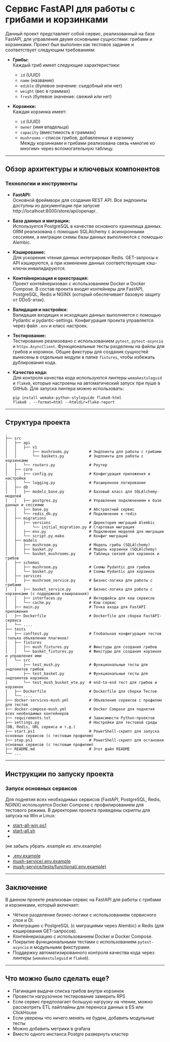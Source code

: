 
# Сервис FastAPI для работы с грибами и корзинками

Данный проект представляет собой сервис, реализованный на базе FastAPI, для управления двумя основными сущностями: грибами и корзинками. Проект был выполнен как тестовое задание и соответствует следующим требованиям:

- **Грибы:**  
  Каждый гриб имеет следующие характеристики:  
  - `id` (UUID)  
  - `name` (название)  
  - `edible` (булевое значение: съедобный или нет)  
  - `weight` (вес в граммах)  
  - `fresh` (булевое значение: свежий или нет)

- **Корзинки:**  
  Каждая корзинка имеет:  
  - `id` (UUID)  
  - `owner` (имя владельца)  
  - `capacity` (вместимость в граммах)  
  - `mushrooms` – список грибов, добавленных в корзинку  
  Между корзинками и грибами реализована связь «многие ко многим» через вспомогательную таблицу.

---

## Обзор архитектуры и ключевых компонентов

### Технологии и инструменты

- **FastAPI:**  
  Основной фреймворк для создания REST API. Все эндпоинты доступны из документации при запуске http://localhost:8000/store/api/openapi .

- **База данных и миграции:**  
  Используется PostgreSQL в качестве основного хранилища данных. ORM реализована с помощью SQLAlchemy с асинхронными сессиями, а миграции схемы базы данных выполняются с помощью Alembic.

- **Кэширование:**  
  Для ускорения чтения данных интегрирован Redis. GET-запросы к API кэшируются, а при изменении данных соответствующие кэш-ключи инвалидируются.

- **Контейнеризация и оркестрация:**  
  Проект контейнеризован с использованием Docker и Docker Compose. В состав проекта входят контейнеры для FastAPI, PostgreSQL, Redis и NGINX (который обеспечивает базовую защиту от DDoS-атак).

- **Валидация и настройки:**  
  Валидация входящих и исходящих данных выполняется с помощью Pydantic и pydantic-settings. Конфигурация проекта управляется через файл `.env` и класс настроек.

- **Тестирование:**  
  Тестирование реализовано с использованием `pytest`, `pytest-asyncio` и `httpx.AsyncClient`. Функциональные тесты разделены на файлы для грибов и корзинок. Общие фикстуры для создания сущностей вынесены в отдельные модули в папке `fixtures`, чтобы избежать дублирования кода.

- **Качество кода:**  
  Для контроля качества кода используются линтеры `wemakestuleguid` и `flake8`, которые настроены на автоматический запуск при пуше в GitHub.
  Для запуска линтера можно использовать:
  ```
  pip install wemake-python-styleguide flake8-html
  flake8 . --format=html --htmldir=flake-report
  ```

---

## Структура проекта

```
.
├── src
│   ├── api
│   │   ├── v1
│   │       ├── mushrooms.py         # Эндпоинты для работы с грибами
│   │       └── baskets.py           # Эндпоинты для работы с корзинками
│   │   └── routers.py               # Роутер
│   ├── core
│   │   ├── config.py                # Конфигурация приложения и настройки
│   │   └── logging.py               # Расширенное логирование
│   ├── db
│   │   ├── models_base.py           # Базовый класс для SQLAlchemy-моделей
│   │   ├── postgres.py              # Управление подключением к базе данных и сессиями
│   │   ├── base.py                  # Абстрактный сервис
│   │   └── redis_db.py              # Подключение к redis
│   ├── migrations
│   │   ├── versions                 # Директория миграций Alembic
│   │       └── initial_migration.py # Стартовая миграция
│   │   ├── env.py                   # Подключеие моделей для миграции
│   │   └── script.py.mako           # Конфиг миграций
│   ├── models
│   │   ├── mushroom.py              # Модель гриба (SQLAlchemy)
│   │   ├── basket.py                # Модель корзинки (SQLAlchemy)
│   │   └── basket_mushrooms.py      # Таблица связей для корзинок и грибов
│   ├── schemas
│   │   ├── mushroom.py              # Схемы Pydantic для грибов
│   │   └── basket.py                # Схемы Pydantic для корзинок
│   ├── services
│   │   ├── mushroom_service.py      # Бизнес-логика для работы с грибами
│   │   ├── basket_service.py        # Бизнес-логика для работы с корзинками (с поддержкой кэширования)
│   │   ├── interfaces.py            # Интерфейсы для кеш сервисов
│   │   └── cache.py                 # Кэш сервис
│   ├── main.py                      # Точка входа для FastAPI приложения
│   ├── Dockerfile                   # Dockerfile для сборки FastAPI-сервиса
│   └── ....
├── tests
│   ├── conftest.py                  # Глобальная конфигурация тестов (только объявление плагинов)
│   ├── fixtures
│   │   ├── mush_fixtures.py         # Фикстуры для создания грибов
│   │   └── basket_fixtures.py       # Фикстуры для создания корзинок и управления ими
│   └── src
│       ├── test_mush.py             # Функциональные тесты для эндпоинтов грибов
│       ├── test_basket.py           # Функциональные тесты для эндпоинтов корзинок
│       └── test_mush_busket_ete.py  # end-to-end тест для грибов и корзинок
│   ├── Dockerfile                   # Dockerfile для сборки Тестов
│   └── ....
├── docker-services-mush.yml         # Объявление сервисов с профилем для тестов
├── docker-compose-mush.yml          # Docker Compose для поднятия всех необходимых контейнеров
├── requirements.txt                 # Зависимости Python-проектов
├── settings.py                      # Настройки для тестовой среды (DB, Redis, URL сервиса и т.д.)
├── start.ps1                        # PowerShell-скрипт для запуска основных сервисов (с тестовым профилем)
├── stop.ps1                         # PowerShell-скрипт для остановки основных сервисов (с тестовым профилем)
├── README.md                        # Этот файл README
└── ...
```

---

## Инструкции по запуску проекта

### Запуск основных сервисов

Для поднятия всех необходимых сервисов (FastAPI, PostgreSQL, Redis, NGINX) используется Docker Compose с профилированием для тестового режима. В директории проекта приведены скрипты для запуска на Win и Linux: 
- [start-all-win.ps1](start-all-win.ps1) 
- [start-all.sh](start-all.sh)
- 

(не забыть убрать .example из .env.example)

- [.env.example](.env.example)
- [mush-service/.env.example](mush-service/.env.example)
- [mush-service/tests/functional/.env.example)](mush-service/tests/functional/.env.example)
---


## Заключение

В данном проекте реализован сервис на FastAPI для работы с грибами и корзинками, который включает:
- Чёткое разделение бизнес-логики с использованием сервисного слоя и DI.
- Интеграцию с PostgreSQL (с миграциями через Alembic) и Redis (для кэширования GET-запросов).
- Контейнеризацию с использованием Docker и Docker Compose.
- Покрытие функциональными тестами с использованием `pytest-asyncio` и модульными фикстурами.
- Поддержку автоматизированного контроля качества кода через линтеры (`wemakestuleguid` и `flake8`).

---

## Что можно было сделать еще?

- Пагинация выдачи списка грибов внутри корзинок
- Провести нагрузочное тестирование замерить RPS
- Если сервис предполагает большую нагрузку на чтение, можно рассмотреть ETL пайплайны для переноса данных в ES или ClickHouse
- Если уверены что ничего менять не будем, добавить модульные тесты
- Можно добавить метрики в grafana
- Вместо одного инстанса Postgre развернуть кластер